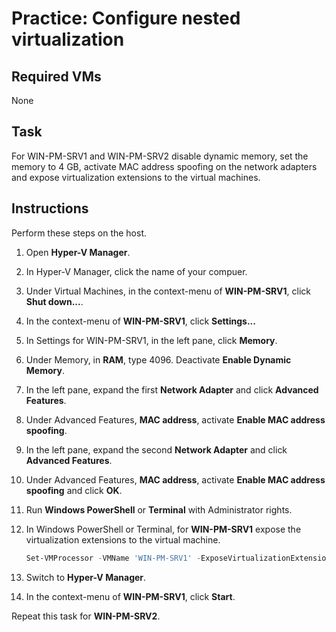# Practice: Configure nested virtualization

## Required VMs

None

## Task

For WIN-PM-SRV1 and WIN-PM-SRV2 disable dynamic memory, set the memory to 4 GB, activate MAC address spoofing on the network adapters and expose virtualization extensions to the virtual machines.

## Instructions

Perform these steps on the host.

1. Open **Hyper-V Manager**.
1. In Hyper-V Manager, click the name of your compuer.
1. Under Virtual Machines, in the context-menu of **WIN-PM-SRV1**, click **Shut down...**.
1. In the context-menu of **WIN-PM-SRV1**, click **Settings...**
1. In Settings for WIN-PM-SRV1, in the left pane, click **Memory**.
1. Under Memory, in **RAM**, type 4096. Deactivate **Enable Dynamic Memory**.
1. In the left pane, expand the first **Network Adapter** and click **Advanced Features**.
1. Under Advanced Features, **MAC address**, activate **Enable MAC address spoofing**.
1. In the left pane, expand the second **Network Adapter** and click **Advanced Features**.
1. Under Advanced Features, **MAC address**, activate **Enable MAC address spoofing** and click **OK**.
1. Run **Windows PowerShell** or **Terminal** with Administrator rights.
1. In Windows PowerShell or Terminal, for **WIN-PM-SRV1** expose the virtualization extensions to the virtual machine.

    ````powershell
    Set-VMProcessor -VMName 'WIN-PM-SRV1' -ExposeVirtualizationExtensions $true
    ````

1. Switch to **Hyper-V Manager**.
1. In the context-menu of **WIN-PM-SRV1**, click **Start**.

Repeat this task for **WIN-PM-SRV2**.
